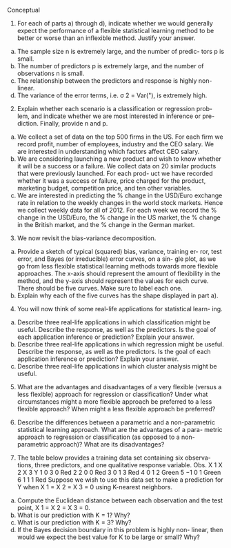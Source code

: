 Conceptual
1. For each of parts a) through d), indicate whether we would generally
expect the performance of a flexible statistical learning method to be
better or worse than an inflexible method. Justify your answer.
<ol type="a">
    <li> The sample size n is extremely large, and the number of predic-
    tors p is small. </li>
    <li> The number of predictors p is extremely large, and the number
    of observations n is small. </li>
    <li> The relationship between the predictors and response is highly
    non-linear. </li>
    <li> The variance of the error terms, i.e. σ 2 = Var("), is extremely
    high.</li>
</ol>

2. Explain whether each scenario is a classification or regression prob-
lem, and indicate whether we are most interested in inference or pre-
diction. Finally, provide n and p.
<ol type="a">
<li> We collect a set of data on the top 500 firms in the US. For each
firm we record profit, number of employees, industry and the
CEO salary. We are interested in understanding which factors
affect CEO salary.</li>
<li> We are considering launching a new product and wish to know
whether it will be a success or a failure. We collect data on 20
similar products that were previously launched. For each prod-
uct we have recorded whether it was a success or failure, price
charged for the product, marketing budget, competition price,
and ten other variables.</li>
<li> We are interested in predicting the % change in the USD/Euro
exchange rate in relation to the weekly changes in the world
stock markets. Hence we collect weekly data for all of 2012. For
each week we record the % change in the USD/Euro, the %
change in the US market, the % change in the British market,
and the % change in the German market.</li>
</ol>

3. We now revisit the bias-variance decomposition.
<ol type="a">
<li> Provide a sketch of typical (squared) bias, variance, training er-
ror, test error, and Bayes (or irreducible) error curves, on a sin-
gle plot, as we go from less flexible statistical learning methods
towards more flexible approaches. The x-axis should represent
the amount of flexibility in the method, and the y-axis should
represent the values for each curve. There should be five curves.
Make sure to label each one.</li>
<li> Explain why each of the five curves has the shape displayed in
part a).</li>
</ol>

4. You will now think of some real-life applications for statistical learn-
ing.
<ol type="a">
<li> Describe three real-life applications in which classification might
be useful. Describe the response, as well as the predictors. Is the
goal of each application inference or prediction? Explain your
answer.</li>
<li> Describe three real-life applications in which regression might
be useful. Describe the response, as well as the predictors. Is the
goal of each application inference or prediction? Explain your
answer.</li>
<li> Describe three real-life applications in which cluster analysis
might be useful.</li>
</ol>

5. What are the advantages and disadvantages of a very flexible (versus
a less flexible) approach for regression or classification? Under what
circumstances might a more flexible approach be preferred to a less
flexible approach? When might a less flexible approach be preferred?

6. Describe the differences between a parametric and a non-parametric
statistical learning approach. What are the advantages of a para-
metric approach to regression or classification (as opposed to a non-
parametric approach)? What are its disadvantages?

7. The table below provides a training data set containing six observa-
tions, three predictors, and one qualitative response variable.
Obs. X 1 X 2 X 3 Y
1 0 3 0 Red
2 2 0 0 Red
3 0 1 3 Red
4 0 1 2 Green
5 −1 0 1 Green
6 1 1 1 Red
Suppose we wish to use this data set to make a prediction for Y when
X 1 = X 2 = X 3 = 0 using K-nearest neighbors.
<ol type="a">
<li> Compute the Euclidean distance between each observation and
the test point, X 1 = X 2 = X 3 = 0.</li>
<li> What is our prediction with K = 1? Why?</li>
<li> What is our prediction with K = 3? Why?</li>
<li> If the Bayes decision boundary in this problem is highly non-
linear, then would we expect the best value for K to be large or
small? Why?</li>
</ol>

